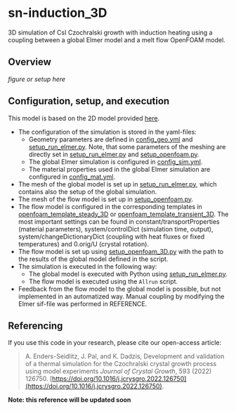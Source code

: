 # sn-induction_3D
3D simulation of CsI Czochralski growth with induction heating using a coupling between a global Elmer model and a melt flow OpenFOAM model.

## Overview

*figure or setup here*

## Configuration, setup, and execution

This model is based on the 2D model provided [here](../sn-induction_2D).

- The configuration of the simulation is stored in the yaml-files:
  - Geometry parameters are defined in [config_geo.yml](config_geo.yml) and [setup_run_elmer.py](setup_run_elmer.py). Note, that some parameters of the meshing are directly set in [setup_run_elmer.py](setup_run_elmer.py) and [setup_openfoam.py](setup_openfoam.py).
  - The global Elmer simulation is configured in [config_sim.yml](config_sim.yml).
  - The material properties used in the global Elmer simulation are configured in [config_mat.yml](config_mat.yml).
- The mesh of the global model is set up in [setup_run_elmer.py](setup_run_elmer.py), which contains also the setup of the global simulation.
- The mesh of the flow model is set up in [setup_openfoam.py](setup_openfoam.py).
- The flow model is configured in the corresponding templates in [openfoam_template_steady_3D](openfoam_template_steady_3D) or [openfoam_template_transient_3D](openfoam_template_transient_3D). The most important settings can be found in constant/transportProperties (material parameters), system/controlDict (simulation time, output), system/changeDictionaryDict (coupling with heat fluxes or fixed temperatures) and 0.orig/U (crystal rotation).
- The flow model is set up using [setup_openfoam_3D.py](setup_openfoam_3D.py) with the path to the results of the global model defined in the script.
- The simulation is executed in the following way:
  - The global model is executed with Python using [setup_run_elmer.py](setup_run_elmer.py).
  - The flow model is executed using the `Allrun` script.
- Feedback from the flow model to the global model is possible, but not implemented in an automatized way. Manual coupling by modifying the Elmer sif-file was performed in REFERENCE.

## Referencing
If you use this code in your research, please cite our open-access article:

> A. Enders-Seidlitz, J. Pal, and K. Dadzis, Development and validation of a thermal simulation for the Czochralski crystal growth process using model experiments *Journal of Crystal Growth*,  593 (2022) 126750. [https://doi.org/10.1016/j.jcrysgro.2022.126750](https://doi.org/10.1016/j.jcrysgro.2022.126750).

**Note: this reference will be updated soon**
